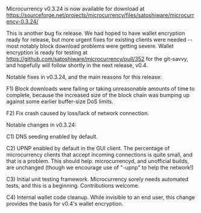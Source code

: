 Microcurrency v0.3.24 is now available for download at
https://sourceforge.net/projects/microcurrency/files/satoshiware/microcurrency-0.3.24/

This is another bug fix release.  We had hoped to have wallet encryption ready for release, but more urgent fixes for existing clients were needed -- most notably block download problems were getting severe.  Wallet encryption is ready for testing at https://github.com/satoshiware/microcurrency/pull/352 for the git-savvy, and hopefully will follow shortly in the next release, v0.4.

Notable fixes in v0.3.24, and the main reasons for this release:

F1) Block downloads were failing or taking unreasonable amounts of time to complete, because the increased size of the block chain was bumping up against some earlier buffer-size DoS limits.

F2) Fix crash caused by loss/lack of network connection.

Notable changes in v0.3.24:

C1) DNS seeding enabled by default.

C2) UPNP enabled by default in the GUI client.  The percentage of microcurrency clients that accept incoming connections is quite small, and that is a problem.  This should help.  microcurrencyd, and unofficial builds, are unchanged (though we encourage use of "-upnp" to help the network!)

C3) Initial unit testing framework.  Microcurrency sorely needs automated tests, and this is a beginning.  Contributions welcome.

C4) Internal wallet code cleanup.  While invisible to an end user, this change provides the basis for v0.4's wallet encryption.
